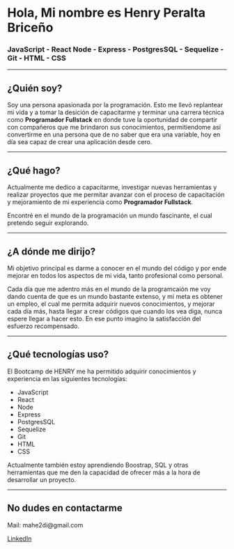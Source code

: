   <h1>Hola, Mi nombre es Henry Peralta Briceño</h1>
    <h3>JavaScript - React Node - Express - PostgresSQL - Sequelize - Git - HTML - CSS</h3>
    <hr />
    <h2>¿Quién soy?</h2>
    <p>
      Soy una persona apasionada por la programación. Esto me llevó replantear
      mi vida y a tomar la desición de capacitarme y terminar una carrera
      técnica como <b>Programador Fullstack</b> en donde tuve la oportunidad de
      compartir con compañeros que me brindaron sus conocimientos, permitiendome
      así convertirme en una persona que de no saber que era una variable, hoy
      en día sea capaz de crear una aplicación desde cero.
    </p>
    <hr />
    <h2>¿Qué hago?</h2>
    <p>
      Actualmente me dedico a capacitarme, investigar nuevas herramientas y
      realizar proyectos que me permitar avanzar con el proceso de capacitación
      y mejoramiento de mi experiencia como <b>Programador Fullstack</b>.     
    </p>
    <p>
     Encontré en el mundo de la programación un mundo fascinante, el cual
      pretendo seguir explorando.
    </p>
    <hr />
    <h2>¿A dónde me dirijo?</h2>
    <p>
      Mi objetivo principal es darme a conocer en el mundo del código y por ende
      mejorar en todos los aspectos de mi vida, tanto profesional como personal.
    </p>
    <p>
      Cada día que me adentro más en el mundo de la programcaión me voy dando
      cuenta de que es un mundo bastante extenso, y mi meta es obtener un
      empleo, el cual me permita adquirir nuevos conocimientos, y mejorar cada
      día más, hasta llegar a crear códigos que cuando los vea diga, nunca
      espere llegar a hacer esto. En ese punto imagino la satisfacción del
      esfuerzo recompensado.
    </p>
    <hr />
    <h2>¿Qué tecnologías uso?</h2>
    <p>
      El Bootcamp de HENRY me ha permitido adquirir conocimientos y experiencia
      en las siguientes tecnologías:
    </p>
    <ul>
      <li>JavaScript</li>
      <li>React</li>
      <li>Node</li>
      <li>Express</li>
      <li>PostgresSQL</li>
      <li>Sequelize</li>
      <li>Git</li>
      <li>HTML</li>
      <li>CSS</li>
    </ul>
    <p>
      Actualmente también estoy aprendiendo Boostrap, SQL y otras herramientas
      que me den la capacidad de ofrecer más a la hora de desarrollar un
      proyecto.
    </p>
    <hr />
    <h2>No dudes en contactarme</h2>
    <p>Mail: mahe2di@gmail.com</p>
     <p>
      <a
        href="https://www.linkedin.com/in/henry-peralta-brice%C3%B1o-420127225?lipi=urn%3Ali%3Apage%3Ad_flagship3_profile_view_base_contact_details%3BPW7b3k7jRrK5mytx1PbGDg%3D%3D"
      >
        LinkedIn
      </a>
    </p>
    
  </body>
